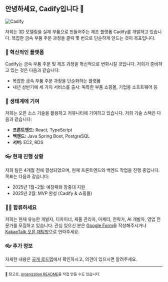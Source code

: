 ## 안녕하세요, Cadify입니다 👋

![Cadify](https://prod-files-secure.s3.us-west-2.amazonaws.com/c587600f-0943-400c-aebb-caeb4988f11c/cbf7f52c-07d8-42f0-8271-efa5ffce80cb/image.png)

저희는 3D 모델링을 실제 부품으로 만들어주는 제조 플랫폼 Cadify를 개발하고 있습니다. 복잡한 금속 부품 주문 과정을 클릭 몇 번으로 단순하게 만드는 것이 목표입니다.

### 🍿 혁신적인 플랫폼

Cadify는 금속 부품 주문 및 제조 과정을 혁신적으로 변화시킬 것입니다. 저희가 준비하고 있는 것은 다음과 같습니다:

- 복잡한 금속 부품 주문 과정을 단순화하는 플랫폼
- 내년 상반기에 세 가지 서비스를 출시: 독특한 부품 쇼핑몰, 기업용 소프트웨어 등

### 🦦 생태계에 기여

저희는 오픈 소스 기술을 활용하고 커뮤니티에 기여하고 있습니다. 저희 기술 스택은 다음과 같습니다:

- **프론트엔드:** React, TypeScript
- **백엔드:** Java Spring Boot, PostgreSQL
- **서버:** EC2, RDS

### 👓 현재 진행 상황

저희 팀은 4개월 전에 결성되었으며, 현재 프론트엔드와 백엔드 작업을 진행 중입니다. 목표는 다음과 같습니다:

- 2025년 1월~2월: 예창패와 창중대 지원
- 2025년 2월: MVP 완성 (Cadify & 쇼핑몰)

### 🧙‍♂️ 합류하세요

저희는 현재 유능한 개발자, 디자이너, 제품 관리자, 마케터, 전략가, AI 개발자, 영업 전문가를 모집하고 있습니다. 관심 있으신 분은 [Google Form](https://forms.gle/kggrNqfBvgpnoARS9)을 작성해주시거나 [KakaoTalk 오픈 채팅방](https://open.kakao.com/o/sCnpBkIg)으로 연락주세요.

### 👓 추가 정보

자세한 내용은 [공개 로드맵](https://github.com/github/roadmap)에서 확인하시고, 의견이 있으시면 알려주세요.

---

<sub>🤫 참고로, [organization README](https://docs.github.com/ko/organizations/collaborating-with-groups-in-organizations/customizing-your-organizations-profile)를 직접 만들 수도 있습니다.</sub>

